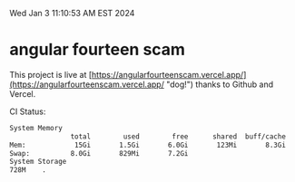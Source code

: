 Wed Jan  3 11:10:53 AM EST 2024

# angular fourteen scam


This project is live at [https://angularfourteenscam.vercel.app/](https://angularfourteenscam.vercel.app/ "dog!") thanks to Github and Vercel.

CI Status: 

```bash
System Memory
               total        used        free      shared  buff/cache   available
Mem:            15Gi       1.5Gi       6.0Gi       123Mi       8.3Gi        13Gi
Swap:          8.0Gi       829Mi       7.2Gi
System Storage
728M	.
```
